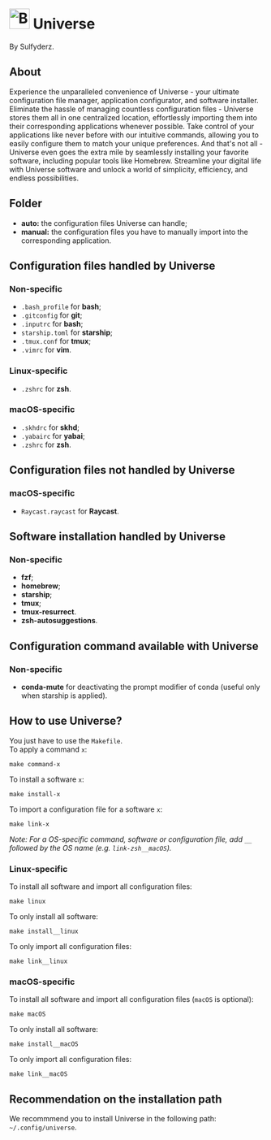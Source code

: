 # <img width="40" height="40" src="https://gitlab.com/uploads/-/system/project/avatar/24016226/galaxy.png" alt="Banner"> Universe
By Sulfyderz.

## About
Experience the unparalleled convenience of Universe - your ultimate configuration file manager, application configurator, and software installer. Eliminate the hassle of managing countless configuration files - Universe stores them all in one centralized location, effortlessly importing them into their corresponding applications whenever possible. Take control of your applications like never before with our intuitive commands, allowing you to easily configure them to match your unique preferences. And that's not all - Universe even goes the extra mile by seamlessly installing your favorite software, including popular tools like Homebrew. Streamline your digital life with Universe software and unlock a world of simplicity, efficiency, and endless possibilities.

## Folder
- **auto:** the configuration files Universe can handle;
- **manual:** the configuration files you have to manually import into the corresponding application.

## Configuration files handled by Universe
### Non-specific
- `.bash_profile` for **bash**;
- `.gitconfig` for **git**;
- `.inputrc` for **bash**;
- `starship.toml` for **starship**;
- `.tmux.conf` for **tmux**;
- `.vimrc` for **vim**.
### Linux-specific
- `.zshrc` for **zsh**.
### macOS-specific
- `.skhdrc` for **skhd**;
- `.yabairc` for **yabai**;
- `.zshrc` for **zsh**.

## Configuration files not handled by Universe
### macOS-specific
- `Raycast.raycast` for **Raycast**.

## Software installation handled by Universe
### Non-specific
- **fzf**;
- **homebrew**;
- **starship**;
- **tmux**;
- **tmux-resurrect**.
- **zsh-autosuggestions**.

## Configuration command available with Universe
### Non-specific
- **conda-mute** for deactivating the prompt modifier of conda (useful only when starship is applied).

## How to use Universe?
You just have to use the `Makefile`.<br/>
To apply a command `x`:
```
make command-x
```
To install a software `x`:
```
make install-x
```
To import a configuration file for a software `x`:
```
make link-x
```
*Note: For a OS-specific command, software or configuration file, add `__` followed by the OS name (e.g. `link-zsh__macOS`).*
### Linux-specific
To install all software and import all configuration files:
```
make linux
```
To only install all software:
```
make install__linux
```
To only import all configuration files:
```
make link__linux
```
### macOS-specific
To install all software and import all configuration files (`macOS` is optional):
```
make macOS
```
To only install all software:
```
make install__macOS
```
To only import all configuration files:
```
make link__macOS
```

## Recommendation on the installation path
We recommmend you to install Universe in the following path: `~/.config/universe`.

